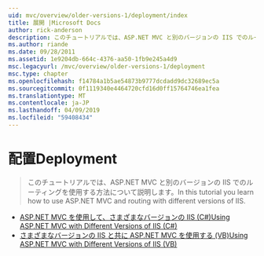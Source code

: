 ```yaml
---
uid: mvc/overview/older-versions-1/deployment/index
title: 展開 |Microsoft Docs
author: rick-anderson
description: このチュートリアルでは、ASP.NET MVC と別のバージョンの IIS でのルーティングを使用する方法について説明します。
ms.author: riande
ms.date: 09/28/2011
ms.assetid: 1e9204db-664c-4376-aa50-1fb9e245a4d9
msc.legacyurl: /mvc/overview/older-versions-1/deployment
msc.type: chapter
ms.openlocfilehash: f14784a1b5ae54873b9777dcdadd9dc32689ec5a
ms.sourcegitcommit: 0f1119340e4464720cfd16d0ff15764746ea1fea
ms.translationtype: MT
ms.contentlocale: ja-JP
ms.lasthandoff: 04/09/2019
ms.locfileid: "59408434"
---
```

# <a name="deployment"></a><span data-ttu-id="a9ffd-103">配置</span><span class="sxs-lookup"><span data-stu-id="a9ffd-103">Deployment</span></span>

> <span data-ttu-id="a9ffd-104">このチュートリアルでは、ASP.NET MVC と別のバージョンの IIS でのルーティングを使用する方法について説明します。</span><span class="sxs-lookup"><span data-stu-id="a9ffd-104">In this tutorial you learn how to use ASP.NET MVC and routing with different versions of IIS.</span></span>


- [<span data-ttu-id="a9ffd-105">ASP.NET MVC を使用して、さまざまなバージョンの IIS (C#)</span><span class="sxs-lookup"><span data-stu-id="a9ffd-105">Using ASP.NET MVC with Different Versions of IIS (C#)</span></span>](using-asp-net-mvc-with-different-versions-of-iis-cs.md)
- [<span data-ttu-id="a9ffd-106">さまざまなバージョンの IIS と共に ASP.NET MVC を使用する (VB)</span><span class="sxs-lookup"><span data-stu-id="a9ffd-106">Using ASP.NET MVC with Different Versions of IIS (VB)</span></span>](using-asp-net-mvc-with-different-versions-of-iis-vb.md)
